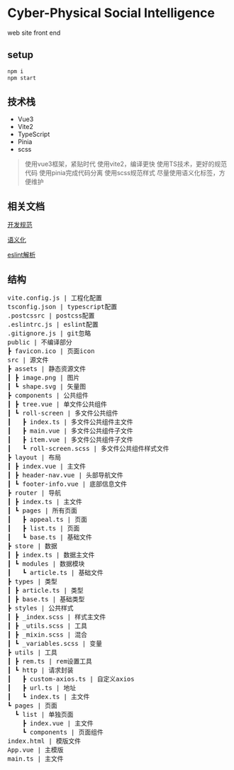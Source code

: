 # Cyber-Physical Social Intelligence

web site front end 

## setup

```bash
npm i
npm start
```

## 技术栈


- Vue3
- Vite2
- TypeScript
- Pinia
- scss

> 使用vue3框架，紧贴时代
> 使用vite2，编译更快
> 使用TS技术，更好的规范代码
> 使用pinia完成代码分离
> 使用scss规范样式
> 尽量使用语义化标签，方便维护

## 相关文档


[开发规范](./docs/guide.md)


[语义化](./docs/semantics.md)


[eslint解析](./docs/eslint.md)


## 结构

<pre>
vite.config.js | 工程化配置
tsconfig.json | typescript配置
.postcssrc | postcss配置
.eslintrc.js | eslint配置
.gitignore.js | git忽略
public | 不编译部分
┣ favicon.ico | 页面icon
src | 源文件
┣ assets | 静态资源文件
┃ ┣ image.png | 图片
┃ ┗ shape.svg | 矢量图
┣ components | 公共组件
┃ ┣ tree.vue | 单文件公共组件
┃ ┗ roll-screen | 多文件公共组件
┃ &ensp; ┣ index.ts | 多文件公共组件主文件
┃ &ensp; ┣ main.vue | 多文件公共组件子文件
┃ &ensp; ┣ item.vue | 多文件公共组件子文件
┃ &ensp; ┗ roll-screen.scss | 多文件公共组件样式文件
┣ layout | 布局
┃ ┣ index.vue | 主文件
┃ ┣ header-nav.vue | 头部导航文件
┃ ┗ footer-info.vue | 底部信息文件
┣ router | 导航
┃ ┣ index.ts | 主文件
┃ ┗ pages | 所有页面
┃ &ensp; ┣ appeal.ts | 页面
┃ &ensp; ┣ list.ts | 页面
┃ &ensp; ┗ base.ts | 基础文件
┣ store | 数据
┃ ┣ index.ts | 数据主文件
┃ ┗ modules | 数据模块
┃ &ensp; ┗ article.ts | 基础文件
┣ types | 类型
┃ ┣ article.ts | 类型
┃ ┣ base.ts | 基础类型
┣ styles | 公共样式
┃ ┣ _index.scss | 样式主文件
┃ ┣ _utils.scss | 工具
┃ ┣ _mixin.scss | 混合
┃ ┗ _variables.scss | 变量
┣ utils | 工具
┃ ┣ rem.ts | rem设置工具
┃ ┗ http | 请求封装
┃ &ensp; ┣ custom-axios.ts | 自定义axios
┃ &ensp; ┣ url.ts | 地址
┃ &ensp; ┗ index.ts | 主文件
┗ pages | 页面
&ensp; ┗ list | 单独页面
&ensp; &ensp; ┣ index.vue | 主文件
&ensp; &ensp; ┗ components | 页面组件
index.html | 模版文件
App.vue | 主模版
main.ts | 主文件
</pre>